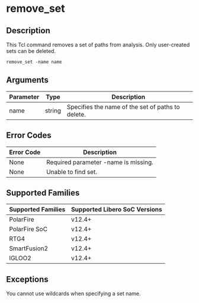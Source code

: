 # remove_set

## Description 

This Tcl command removes a set of paths from analysis. Only user-created sets can be deleted.

```
remove_set -name name
```

## Arguments 

|Parameter|Type|Description|
|---------|----|-----------|
|name|string|Specifies the name of the set of paths to delete.|

## Error Codes 

|Error Code|Description|
|----------|-----------|
|None|Required parameter -name is missing.|
|None|Unable to find set.|

## Supported Families 

|Supported Families|Supported Libero SoC Versions|
|------------------|-----------------------------|
|PolarFire|v12.4+|
|PolarFire SoC|v12.4+|
|RTG4|v12.4+|
|SmartFusion2|v12.4+|
|IGLOO2|v12.4+|

## Exceptions 

You cannot use wildcards when specifying a set name.

